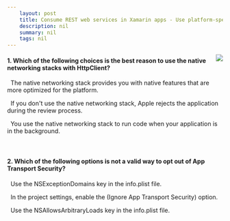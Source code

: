 ```yaml
---
    layout: post
    title: Consume REST web services in Xamarin apps - Use platform-specific network features
    description: nil
    summary: nil
    tags: nil
---
```



 <a target="_blank" href="https://docs.microsoft.com/en-us/learn/modules/consume-rest-services/5-use-platform-specific-network-features/"><i class="fas fa-external-link-alt"></i> </a>
 <img align="right" src="https://docs.microsoft.com/en-us/learn/achievements/xamarin/consume-rest-services-badge.svg">
####  1. Which of the following choices is the best reason to use the native networking stacks with HttpClient?


<i class='fas fa-check-square' style='color: Dodgerblue;'></i> &nbsp;&nbsp;The native networking stack provides you with native features that are more optimized for the platform.

<i class='far fa-square'></i> &nbsp;&nbsp;If you don't use the native networking stack, Apple rejects the application during the review process.

<i class='far fa-square'></i> &nbsp;&nbsp;You use the native networking stack to run code when your application is in the background.
<br />
<br />
<br />

####  2. Which of the following options is not a valid way to opt out of App Transport Security?


<i class='far fa-square'></i> &nbsp;&nbsp;Use the NSExceptionDomains key in the info.plist file.

<i class='fas fa-check-square' style='color: Dodgerblue;'></i> &nbsp;&nbsp;In the project settings, enable the (Ignore App Transport Security) option.

<i class='far fa-square'></i> &nbsp;&nbsp;Use the NSAllowsArbitraryLoads key in the info.plist file.
<br />
<br />
<br />
